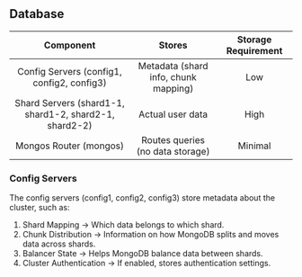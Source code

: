 #
## Database

|                        Component                       	|                Stores                	| Storage Requirement 	|
|:------------------------------------------------------:	|:------------------------------------:	|:-------------------:	|
| Config Servers (config1, config2, config3)             	| Metadata (shard info, chunk mapping) 	| Low                 	|
| Shard Servers (shard1-1, shard1-2, shard2-1, shard2-2) 	| Actual user data                     	| High                	|
| Mongos Router (mongos)                                 	| Routes queries (no data storage)     	| Minimal             	|

### Config Servers

The config servers (config1, config2, config3) store metadata about the cluster, such as:

1. Shard Mapping -> Which data belongs to which shard.
2. Chunk Distribution -> Information on how MongoDB splits and moves data across shards.
3. Balancer State -> Helps MongoDB balance data between shards.
4. Cluster Authentication -> If enabled, stores authentication settings.

